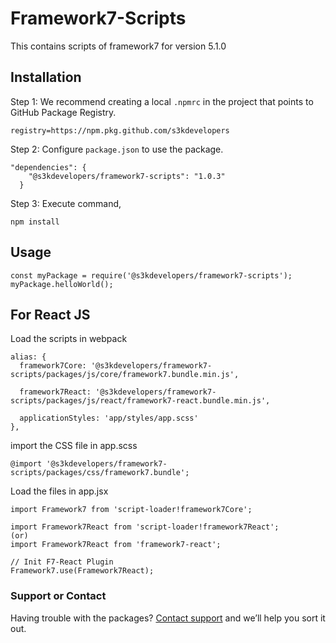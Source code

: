 # Framework7-Scripts

This contains scripts of framework7 for version 5.1.0

## Installation

Step 1:
We recommend creating a local `.npmrc` in the project that points to GitHub Package Registry.
```
registry=https://npm.pkg.github.com/s3kdevelopers
```

Step 2:
Configure `package.json` to use the package.
```
"dependencies": {
    "@s3kdevelopers/framework7-scripts": "1.0.3"
  }
```

Step 3:
Execute command,
```
npm install
```

## Usage

```
const myPackage = require('@s3kdevelopers/framework7-scripts');
myPackage.helloWorld();
```

## For React JS

Load the scripts in webpack
```
alias: {
  framework7Core: '@s3kdevelopers/framework7-scripts/packages/js/core/framework7.bundle.min.js',

  framework7React: '@s3kdevelopers/framework7-scripts/packages/js/react/framework7-react.bundle.min.js',

  applicationStyles: 'app/styles/app.scss'
},
```

import the CSS file in app.scss
```
@import '@s3kdevelopers/framework7-scripts/packages/css/framework7.bundle';
```

Load the files in app.jsx
```
import Framework7 from 'script-loader!framework7Core';

import Framework7React from 'script-loader!framework7React';
(or)
import Framework7React from 'framework7-react';

// Init F7-React Plugin
Framework7.use(Framework7React);
```

### Support or Contact

Having trouble with the packages? [Contact support](mailto:support@s3kdevelopers.com) and we’ll help you sort it out.
